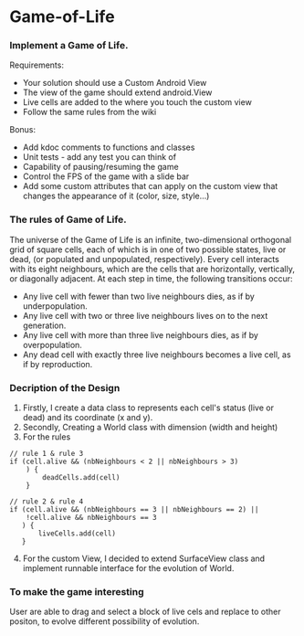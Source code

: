 # Game-of-Life

### Implement a Game of Life.

Requirements:
- Your solution should use a Custom Android View
- The view of the game should extend android.View
- Live cells are added to the where you touch the custom view
- Follow the same rules from the wiki

Bonus:
- Add kdoc comments to functions and classes
- Unit tests - add any test you can think of
- Capability of pausing/resuming the game
- Control the FPS of the game with a slide bar
- Add some custom attributes that can apply on the custom view that changes the appearance of it (color, size, style…)

### The rules of Game of Life.
The universe of the Game of Life is an infinite, two-dimensional orthogonal grid of square cells, each of which is in one of two possible states, live or dead, (or populated and unpopulated, respectively). Every cell interacts with its eight neighbours, which are the cells that are horizontally, vertically, or diagonally adjacent. At each step in time, the following transitions occur:

- Any live cell with fewer than two live neighbours dies, as if by underpopulation.
- Any live cell with two or three live neighbours lives on to the next generation.
- Any live cell with more than three live neighbours dies, as if by overpopulation.
- Any dead cell with exactly three live neighbours becomes a live cell, as if by reproduction.

### Decription of the Design
1. Firstly, I create a data class to represents each cell's status (live or dead) and its coordinate (x and y). 
2. Secondly, Creating a World class with dimension (width and height)
3. For the rules
```
// rule 1 & rule 3
if (cell.alive && (nbNeighbours < 2 || nbNeighbours > 3)
    ) {
        deadCells.add(cell)
    }

// rule 2 & rule 4
if (cell.alive && (nbNeighbours == 3 || nbNeighbours == 2) ||
    !cell.alive && nbNeighbours == 3
   ) {
       liveCells.add(cell)
   }
```
4. For the custom View, I decided to extend SurfaceView class and implement runnable interface for the evolution of World.

### To make the game interesting
User are able to drag and select a block of live cels and replace to other positon, to evolve different possibility of evolution.




